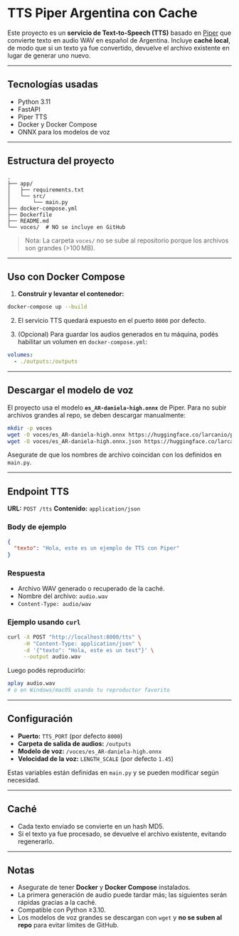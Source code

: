 # TTS Piper Argentina con Cache

Este proyecto es un **servicio de Text-to-Speech (TTS)** basado en [Piper](https://github.com/rhasspy/piper) que convierte texto en audio WAV en español de Argentina.
Incluye **caché local**, de modo que si un texto ya fue convertido, devuelve el archivo existente en lugar de generar uno nuevo.

---

## Tecnologías usadas

* Python 3.11
* FastAPI
* Piper TTS
* Docker y Docker Compose
* ONNX para los modelos de voz

---

## Estructura del proyecto

```
.
├── app/
│   ├── requirements.txt
│   └── src/
│       └── main.py
├── docker-compose.yml
├── Dockerfile
├── README.md
└── voces/  # NO se incluye en GitHub
```

> Nota: La carpeta `voces/` no se sube al repositorio porque los archivos son grandes (>100 MB).

---

## Uso con Docker Compose

1. **Construir y levantar el contenedor:**

```bash
docker-compose up --build
```

2. El servicio TTS quedará expuesto en el puerto `8000` por defecto.

3. (Opcional) Para guardar los audios generados en tu máquina, podés habilitar un volumen en `docker-compose.yml`:

```yaml
volumes:
  - ./outputs:/outputs
```

---

## Descargar el modelo de voz

El proyecto usa el modelo **`es_AR-daniela-high.onnx`** de Piper. Para no subir archivos grandes al repo, se deben descargar manualmente:

```bash
mkdir -p voces
wget -O voces/es_AR-daniela-high.onnx https://huggingface.co/larcanio/piper-voices/resolve/main/es_AR-daniela-high.onnx
wget -O voces/es_AR-daniela-high.onnx.json https://huggingface.co/larcanio/piper-voices/resolve/main/es_AR-daniela-high.json
```

Asegurate de que los nombres de archivo coincidan con los definidos en `main.py`.

---

## Endpoint TTS

**URL:** `POST /tts`
**Contenido:** `application/json`

### Body de ejemplo

```json
{
  "texto": "Hola, este es un ejemplo de TTS con Piper"
}
```

### Respuesta

* Archivo WAV generado o recuperado de la caché.
* Nombre del archivo: `audio.wav`
* `Content-Type: audio/wav`

### Ejemplo usando `curl`

```bash
curl -X POST "http://localhost:8000/tts" \
     -H "Content-Type: application/json" \
     -d '{"texto": "Hola, este es un test"}' \
     --output audio.wav
```

Luego podés reproducirlo:

```bash
aplay audio.wav
# o en Windows/macOS usando tu reproductor favorito
```

---

## Configuración

* **Puerto:** `TTS_PORT` (por defecto `8000`)
* **Carpeta de salida de audios:** `/outputs`
* **Modelo de voz:** `/voces/es_AR-daniela-high.onnx`
* **Velocidad de la voz:** `LENGTH_SCALE` (por defecto `1.45`)

Estas variables están definidas en `main.py` y se pueden modificar según necesidad.

---

## Caché

* Cada texto enviado se convierte en un hash MD5.
* Si el texto ya fue procesado, se devuelve el archivo existente, evitando regenerarlo.

---

## Notas

* Asegurate de tener **Docker** y **Docker Compose** instalados.
* La primera generación de audio puede tardar más; las siguientes serán rápidas gracias a la caché.
* Compatible con Python ≥3.10.
* Los modelos de voz grandes se descargan con `wget` y **no se suben al repo** para evitar límites de GitHub.
